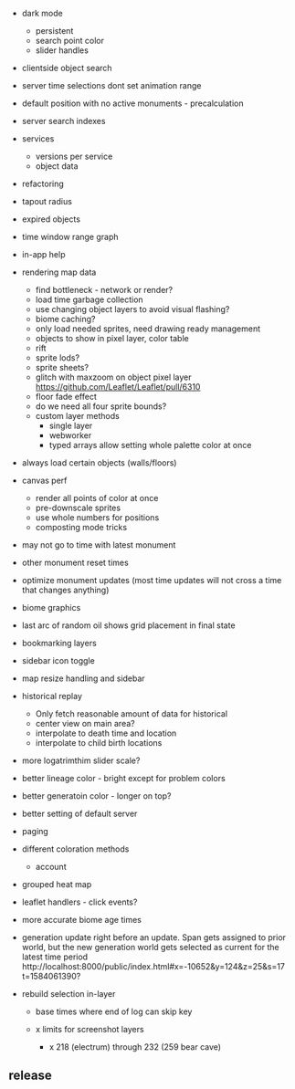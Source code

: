 - dark mode
  - persistent
  - search point color
  - slider handles
- clientside object search
- server time selections dont set animation range
- default position with no active monuments - precalculation
- server search indexes

- services
  - versions per service
  - object data
- refactoring

- tapout radius
- expired objects
- time window range graph
- in-app help
- rendering map data
  - find bottleneck - network or render?
  - load time garbage collection
  - use changing object layers to avoid visual flashing?
  - biome caching?
  - only load needed sprites, need drawing ready management
  - objects to show in pixel layer, color table
  - rift
  - sprite lods?
  - sprite sheets?
  - glitch with maxzoom on object pixel layer https://github.com/Leaflet/Leaflet/pull/6310
  - floor fade effect
  - do we need all four sprite bounds?
  - custom layer methods
    - single layer
    - webworker
    - typed arrays allow setting whole palette color at once
- always load certain objects (walls/floors)
- canvas perf
  - render all points of color at once
  - pre-downscale sprites
  - use whole numbers for positions
  - composting mode tricks
- may not go to time with latest monument
- other monument reset times
- optimize monument updates (most time updates will not cross a time that changes anything)
- biome graphics
- last arc of random oil shows grid placement in final state

- bookmarking layers
- sidebar icon toggle
- map resize handling and sidebar
- historical replay
  - Only fetch reasonable amount of data for historical
  - center view on main area?
  - interpolate to death time and location
  - interpolate to child birth locations
- more logatrimthim slider scale?
- better lineage color - bright except for problem colors
- better generatoin color - longer on top?
- better setting of default server
- paging
- different coloration methods
  - account
- grouped heat map
- leaflet handlers - click events?
- more accurate biome age times
- generation update right before an update. Span gets assigned to prior world, but the new generation world gets selected as current for the latest time period
  http://localhost:8000/public/index.html#x=-10652&y=124&z=25&s=17
  t=1584061390?
- rebuild selection in-layer
  - base times where end of log can skip key

  - x limits for screenshot layers
    - x 218 (electrum) through 232 (259 bear cave)

## release
